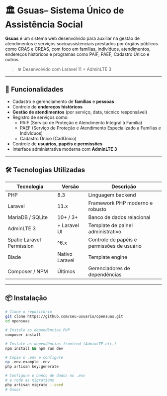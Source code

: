 # 🏛️ Gsuas– Sistema Único de Assistência Social

**Gsuas** é um sistema web desenvolvido para auxiliar na gestão de atendimentos e serviços socioassistenciais prestados por órgãos públicos como CRAS e CREAS, com foco em famílias, indivíduos, atendimentos, endereços históricos e programas como PAIF, PAEF, Cadastro Único e outros.

> ⚙️ Desenvolvido com Laravel 11 + AdminLTE 3

---

## 🚀 Funcionalidades

- Cadastro e gerenciamento de **famílias** e **pessoas**
- Controle de **endereços históricos**
- **Gestão de atendimentos** (por serviço, data, técnico responsável)
- Registro de serviços como:
  - PAIF (Serviço de Proteção e Atendimento Integral à Família)
  - PAEF (Serviço de Proteção e Atendimento Especializado a Famílias e Indivíduos)
  - Cadastro Único (CadÚnico)
- Controle de **usuários, papéis e permissões**
- Interface administrativa moderna com **AdminLTE 3**

---

## 🛠️ Tecnologias Utilizadas

| Tecnologia      | Versão        | Descrição                                      |
|----------------|---------------|------------------------------------------------|
| PHP            | 8.3           | Linguagem backend                             |
| Laravel        | 11.x          | Framework PHP moderno e robusto               |
| MariaDB / SQLite | 10+ / 3+     | Banco de dados relacional                     |
| AdminLTE 3     | + Laravel UI  | Template de painel administrativo             |
| Spatie Laravel Permission | ^6.x | Controle de papéis e permissões de usuário    |
| Blade          | Nativo Laravel | Template engine                               |
| Composer / NPM | Últimos       | Gerenciadores de dependências                 |

---

## 📦 Instalação

```bash
# Clone o repositório
git clone https://github.com/seu-usuario/opensuas.git
cd opensuas

# Instale as dependências PHP
composer install

# Instale as dependências frontend (AdminLTE etc.)
npm install && npm run dev

# Copie o .env e configure
cp .env.example .env
php artisan key:generate

# Configure o banco de dados no .env
# e rode as migrations
php artisan migrate --seed
# Gsuas
